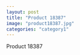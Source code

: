 ```yaml
---
layout: post
title: "Product 18387"
image: "product18387.jpg"
categories: "category1"
---
```

Product 18387
